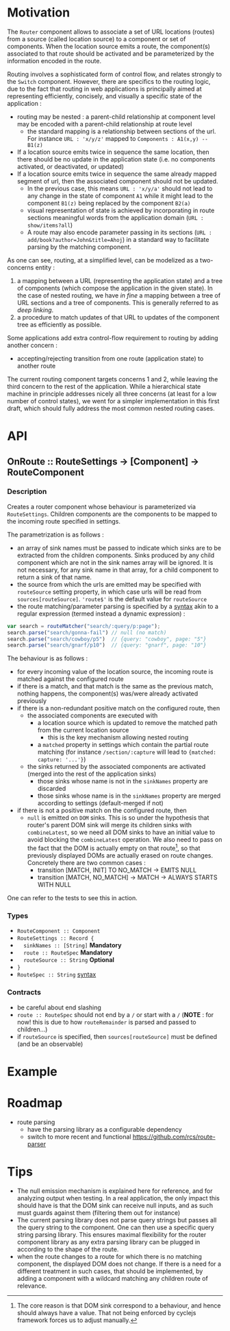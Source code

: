 

# Motivation
The `Router` component allows to associate a set of URL locations (routes) from a source (called location source) to a component or set of components. When the location source emits a route, the component(s) associated to that route should be activated and be parameterized by the information encoded in the route. 

Routing involves a sophisticated form of control flow, and relates strongly to the `Switch` component. However, there are specifics to the routing logic, due to the fact that routing in web applications is principally aimed at representing efficiently, concisely, and visually a specific state of the application :

- routing may be nested : a parent-child relationship at component level may be encoded with a parent-child relationship at route level 
	- the standard mapping is a relationship between sections of the url. For instance `URL : 'x/y/z'` mapped to `Components : A1(x,y) -- B1(z)`
- If a location source emits twice in sequence the same location, then there should be no update in the application state (i.e. no components activated, or deactivated, or updated)
- If a location source emits twice in sequence the same already mapped segment of url, then the associated component should not be updated. 
	- In the previous case, this means `URL : 'x/y/a'` should not lead to any change in the state of component `A1` while it might lead to the component `B1(z)` being replaced by the component `B2(a)`
	- visual representation of state is achieved by incorporating in route sections meaningful words from the application domain (`URL : show/items?all`)
	- A route may also encode parameter passing in its sections (`URL : add/book?author=John&title=Ahoj`) in a standard way to facilitate parsing by the matching component.

As one can see, routing, at a simplified level, can be modelized as a two-concerns entity :

1. a mapping between a URL (representing the application state) and a tree of components (which compose the application in the given state). In the case of nested routing, we have _in fine_ a mapping between a tree of URL sections and a tree of components.  This is generally referred to as _deep linking_.
2. a procedure to match updates of that URL to updates of the component tree as efficiently as possible.

Some applications add extra control-flow requirement to routing by adding another concern :

- accepting/rejecting transition from one route (application state) to another route

The current routing component targets concerns 1 and 2, while leaving the third concern to the rest of the application. While a hierarchical state machine in principle addresses nicely all three concerns (at least for a low number of control states), we went for a simpler implementation in this first draft, which should fully address the most common nested routing cases.

# API

## OnRoute :: RouteSettings -> [Component] -> RouteComponent

### Description
Creates a router component whose behaviour is parameterized via `RouteSettings`. Children components are the components to be mapped to the incoming route specified in settings.

The parametrization is as follows :

- an array of sink names must be passed to indicate which sinks are to be extracted from the children components. Sinks produced by any child component which are not in the sink names array will be ignored. It is not necessary, for any sink name in that array, for a child component to return a sink of that name.
- the source from which the urls are emitted may be specified with `routeSource` setting property, in which case urls will be read from `sources[routeSource]`. `'route$'` is the default value for `routeSource`
- the route matching/parameter parsing is specified by a [syntax](https://github.com/cowboy/javascript-route-matcher) akin to a regular expression (termed instead a dynamic expression) :
```javascript
var search = routeMatcher("search/:query/p:page");
search.parse("search/gonna-fail") // null (no match)
search.parse("search/cowboy/p5")  // {query: "cowboy", page: "5"}
search.parse("search/gnarf/p10")  // {query: "gnarf", page: "10"}
```

The behaviour is as follows :

- for every incoming value of the location source, the incoming route is matched against the configured route
- if there is a match, and that match is the same as the previous match, nothing happens, the component(s) was/were already activated previously
- if there is a non-redundant positive match on the configured route, then 
	- the associated components are executed with 
		- a location source which is updated to remove the matched path from the current location source
			- this is the key mechanism allowing nested routing
		- a `matched` property in settings which contain the partial route matching (for instance `/section/:capture` will lead to `{matched: capture: '...'}`)
	- the sinks returned by the associated components are activated (merged into the rest of the application sinks)
		- those sinks whose name is not in the `sinkNames` property are discarded
		- those sinks whose name is in the `sinkNames` property are merged according to settings (default-merged if not)
- if there is not a positive match on the configured route, then 
  - `null` is emitted on `DOM` sinks. This is so under the hypothesis that router's parent DOM sink will merge its children sinks with `combineLatest`, so we need all DOM sinks to have an initial value to avoid blocking the `combineLatest` operation. We also need to pass on the fact that the DOM is actually empty on that route[^1], so that previously displayed DOMs are actually erased on route changes. Concretely there are two common cases :
	  - transition [MATCH, INIT] TO NO_MATCH -> EMITS NULL
	  - transition [MATCH, NO_MATCH] -> MATCH -> ALWAYS STARTS WITH NULL

One can refer to the tests to see this in action.

[^1]: The core reason is that DOM sink correspond to a behaviour, and hence should always have a value. That not being enforced by cyclejs framework forces us to adjust manually.

### Types
- `RouteComponent :: Component`
- `RouteSettings :: Record {`
- `  sinkNames :: [String]`  **Mandatory**
- `  route :: RouteSpec` **Mandatory**
- `  routeSource :: String` **Optional**
- `}`
- `RouteSpec :: String` [syntax](https://github.com/cowboy/javascript-route-matcher)

### Contracts
- be careful about end slashing
- `route :: RouteSpec` should not end by a `/` or start with a `/` (**NOTE** : for now! this is due to how `routeRemainder` is parsed and passed to children...)
- if `routeSource` is specified, then `sources[routeSource]` must be defined (and be an observable)


# Example

# Roadmap
- route parsing
	- have the parsing library as a configurable dependency
	- switch to more recent and functional https://github.com/rcs/route-parser

# Tips
- The null emission mechanism is explained here for reference, and for analyzing output when testing. In a real application, the only impact this should have is that the DOM sink can receive null inputs, and as such must guards against them (filtering them out for instance)
- The current parsing library does not parse query strings but passes all the query string to the component. One can then use a specific query string parsing library.  This ensures maximal flexibility for the router component library as any extra parsing library can be plugged in according to the shape of the route.
- when the route changes to a route for which there is no matching component, the displayed DOM does not change. If there is a need for a different treatment in such cases, that should be implemented, by adding a component with a wildcard matching any children route of relevance.

